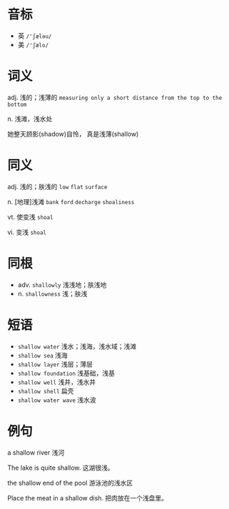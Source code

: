 # 音标

- 英 `/'ʃæləu/`
- 美 `/'ʃælo/`

# 词义

adj. 浅的；浅薄的
`measuring only a short distance from the top to the bottom`

n. 浅滩，浅水处




她整天顾影(shadow)自怜， 真是浅薄(shallow)

# 同义

adj. 浅的；肤浅的
`low` `flat` `surface`

n. [地理]浅滩
`bank` `ford` `decharge` `shoaliness`

vt. 使变浅
`shoal`

vi. 变浅
`shoal`

# 同根

- adv. `shallowly` 浅浅地；肤浅地
- n. `shallowness` 浅；肤浅

# 短语

- `shallow water` 浅水；浅海，浅水域；浅滩
- `shallow sea` 浅海
- `shallow layer` 浅层；薄层
- `shallow foundation` 浅基础，浅基
- `shallow well` 浅井，浅水井
- `shallow shell` 扁壳
- `shallow water wave` 浅水波

# 例句

a shallow river
浅河

The lake is quite shallow.
这湖很浅。

the shallow end of the pool
游泳池的浅水区

Place the meat in a shallow dish.
把肉放在一个浅盘里。


